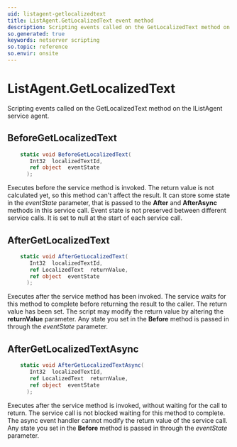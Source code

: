 ```yaml
---
uid: listagent-getlocalizedtext
title: ListAgent.GetLocalizedText event method
description: Scripting events called on the GetLocalizedText method on the ListAgent service agent.
so.generated: true
keywords: netserver scripting
so.topic: reference
so.envir: onsite
---
```

# ListAgent.GetLocalizedText

Scripting events called on the <see cref='M:IListAgent.GetLocalizedText'>GetLocalizedText</see> method on the <see cref='IListAgent'>IListAgent</see>  service agent.

## BeforeGetLocalizedText
```cs
    static void BeforeGetLocalizedText(
       Int32  localizedTextId,
       ref object  eventState
      );
```
Executes before the service method is invoked.
The return value is not calculated yet, so this method can't affect the result.
It can store some state in the *eventState* parameter, that is passed to the **After** and **AfterAsync** methods in this service call.
Event state is not preserved between different service calls. It is set to null at the start of each service call.
## AfterGetLocalizedText
```cs
    static void AfterGetLocalizedText(
       Int32  localizedTextId,
       ref LocalizedText  returnValue,
       ref object  eventState
      );
```
Executes after the service method has been invoked. The service waits for this method to complete before returning the result to the caller.
The return value has been set. The script may modify the return value by altering the **returnValue** parameter.
Any state you set in the **Before** method is passed in through the *eventState* parameter.
## AfterGetLocalizedTextAsync
```cs
    static void AfterGetLocalizedTextAsync(
       Int32  localizedTextId,
       ref LocalizedText  returnValue,
       ref object  eventState
      );
```
Executes after the service method is invoked, without waiting for the call to return.
The service call is not blocked waiting for this method to complete.
The async event handler cannot modify the return value of the service call.
Any state you set in the **Before** method is passed in through the *eventState* parameter.

